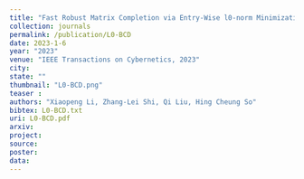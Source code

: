 ```yaml
---
title: "Fast Robust Matrix Completion via Entry-Wise l0-norm Minimization"
collection: journals
permalink: /publication/L0-BCD
date: 2023-1-6
year: "2023"
venue: "IEEE Transactions on Cybernetics, 2023"
city: 
state: ""
thumbnail: "L0-BCD.png"
teaser : 
authors: "Xiaopeng Li, Zhang-Lei Shi, Qi Liu, Hing Cheung So"
bibtex: L0-BCD.txt
uri: L0-BCD.pdf
arxiv: 
project: 
source: 
poster: 
data:
---
```

